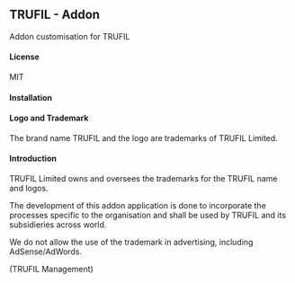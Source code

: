 ## TRUFIL - Addon

Addon customisation for TRUFIL

#### License

MIT

#### Installation



#### Logo and Trademark

The brand name TRUFIL and the logo are trademarks of TRUFIL Limited.

#### Introduction

TRUFIL Limited owns and oversees the trademarks for the TRUFIL name and logos. 

The development of this addon application is done to incorporate the processes specific to the organisation and shall be used by TRUFIL and its subsidieries across world.

We do not allow the use of the trademark in advertising, including AdSense/AdWords.

(TRUFIL Management)
